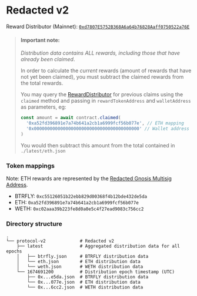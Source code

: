 # Redacted v2

Reward Distributor (Mainnet): [`0xd7807E5752B368A6a64b76828Aaff0750522a76E`](https://etherscan.io/address/0xd7807E5752B368A6a64b76828Aaff0750522a76E)

> #### Important note:
>
> _Distribution data contains ALL rewards, including those that have already been claimed_.
>
> In order to calculate the _current_ rewards (amount of rewards that have not yet been claimed), you must subtract the claimed rewards from the total rewards.
>
> You may query the [RewardDistributor](https://etherscan.io/address/0xd7807E5752B368A6a64b76828Aaff0750522a76E) for previous claims using the `claimed` method and passing in `rewardTokenAddress` and `walletAddress` as parameters, eg:
>
> ```ts
> const amount = await contract.claimed(
>   '0xa52fd396891e7a74b641a2cb1a6999fcf56b077e', // ETH mapping
>   '0x0000000000000000000000000000000000000000' // Wallet address
> )
> ```
>
> You would then subtract this amount from the total contained in `./latest/eth.json`

### Token mappings

Note: ETH rewards are represented by the [Redacted Gnosis Multisig Address](https://etherscan.io/address/0xa52fd396891e7a74b641a2cb1a6999fcf56b077e).

- BTRFLY: `0xc55126051b22ebb829d00368f4b12bde432de5da`
- ETH: `0xa52fd396891e7a74b641a2cb1a6999fcf56b077e`
- WETH: `0xc02aaa39b223fe8d0a0e5c4f27ead9083c756cc2`

### Directory structure

```
.
└── protocol-v2             # Redacted v2
    ├── latest              # Aggregated distribution data for all epochs
    │   ├── btrfly.json     # BTRFLY distribution data
    │   └── eth.json        # ETH distribution data
    │   └── weth.json       # WETH distribution data
    └── 1674691200          # Distribution epoch timestamp (UTC)
        ├── 0x...e5da.json  # BTRFLY distribution data
        └── 0x...077e.json  # ETH distribution data
        └── 0x...6cc2.json  # WETH distribution data
```
